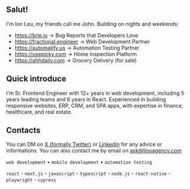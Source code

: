 
## Salut!

I'm Ion Leu, my friends call me John. Building on nights and weekends:

- https://brie.io → Bug Reports that Developers Love
- https://fractional.engineer → Web Development Partner
- https://automatify.us → Automation Testing Partner
- https://usepicky.com → Home Inspection Platform
- https://ahhdaily.com → Grocery Delivery (for sale)


## Quick introduce
I'm Sr. Frontend Engineer with 12+ years in web development, including 5 years leading teams and 6 years in React. Experienced in building responsive websites, ERP, CRM, and SPA apps, with expertise in finance, healthcare, and real estate.


## Contacts
You can DM on [X (formally Twitter)](https://x.com/intent/follow?screen_name=ionleu) or [LinkedIn](https://linkedin.com/in/ionleu) for any advice or informations.
You can also contact me by email on ask@linoagency.com

`web development` • `mobile development` • `automation testing`

`react` - `next.js` - `javascript` - `typescript` - `node.js` - `react-native` - `playwright` - `cypress`
